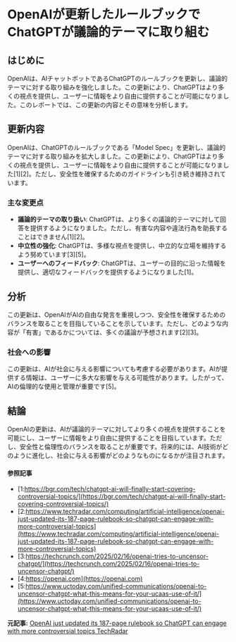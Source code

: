 # OpenAIが更新したルールブックでChatGPTが議論的テーマに取り組む

## はじめに

OpenAIは、AIチャットボットであるChatGPTのルールブックを更新し、議論的テーマに対する取り組みを強化しました。この更新により、ChatGPTはより多くの視点を提供し、ユーザーに情報をより自由に提供することが可能になりました。このレポートでは、この更新の内容とその意味を分析します。

## 更新内容

OpenAIは、ChatGPTのルールブックである「Model Spec」を更新し、議論的テーマに対する取り組みを拡大しました。この更新により、ChatGPTはより多くの視点を提供し、ユーザーに情報をより自由に提供することが可能になりました[1][2]。ただし、安全性を確保するためのガイドラインも引き続き維持されています。

### 主な変更点

- **議論的テーマの取り扱い**: ChatGPTは、より多くの議論的テーマに対して回答を提供するようになりました。ただし、有害な内容や違法行為を助長することはできません[1][2]。
- **中立性の強化**: ChatGPTは、多様な視点を提供し、中立的な立場を維持するよう努めています[3][5]。
- **ユーザーへのフィードバック**: ChatGPTは、ユーザーの目的に沿った情報を提供し、適切なフィードバックを提供するようになりました[1]。

## 分析

この更新は、OpenAIがAIの自由な発言を重視しつつ、安全性を確保するためのバランスを取ることを目指していることを示しています。ただし、どのような内容が「有害」であるかについては、多くの議論が予想されます[2][3]。

### 社会への影響

この更新は、AIが社会に与える影響についても考慮する必要があります。AIが提供する情報は、ユーザーに多大な影響を与える可能性があります。したがって、AIの倫理的な使用と管理が重要です[5]。

## 結論

OpenAIの更新は、AIが議論的テーマに対してより多くの視点を提供することを可能にし、ユーザーに情報をより自由に提供することを目指しています。ただし、安全性と倫理性のバランスを取ることが重要です。将来的には、AI技術がどのように進化し、社会に与える影響がどのようなものになるかが注目されます。

#### 参照記事
- [1:https://bgr.com/tech/chatgpt-ai-will-finally-start-covering-controversial-topics/](https://bgr.com/tech/chatgpt-ai-will-finally-start-covering-controversial-topics/)
- [2:https://www.techradar.com/computing/artificial-intelligence/openai-just-updated-its-187-page-rulebook-so-chatgpt-can-engage-with-more-controversial-topics](https://www.techradar.com/computing/artificial-intelligence/openai-just-updated-its-187-page-rulebook-so-chatgpt-can-engage-with-more-controversial-topics)
- [3:https://techcrunch.com/2025/02/16/openai-tries-to-uncensor-chatgpt/](https://techcrunch.com/2025/02/16/openai-tries-to-uncensor-chatgpt/)
- [4:https://openai.com](https://openai.com)
- [5:https://www.uctoday.com/unified-communications/openai-to-uncensor-chatgpt-what-this-means-for-your-ucaas-use-of-it/](https://www.uctoday.com/unified-communications/openai-to-uncensor-chatgpt-what-this-means-for-your-ucaas-use-of-it/)


**元記事:** [OpenAI just updated its 187-page rulebook so ChatGPT can engage with more controversial topics TechRadar](https://www.techradar.com/computing/artificial-intelligence/openai-just-updated-its-187-page-rulebook-so-chatgpt-can-engage-with-more-controversial-topics)